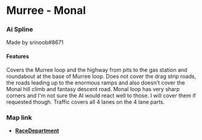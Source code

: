 # Murree - Monal
### Ai Spline 
Made by srinoob#8671

#### Features
Covers the Murree loop and the highway from pits to the gas station and roundabout at the base of Murree loop.
Does not cover the drag strip roads, the roads leading up to the enormous ramps and also doesn't cover the Monal hill climb and fantasy descent road. Monal loop has very sharp corners and I'm not sure the AI would react well to those. I will cover them if requested though.
Traffic covers all 4 lanes on the 4 lane parts.

### Map link
- **[RaceDepartment](https://www.racedepartment.com/downloads/murree-monal.52247/)**